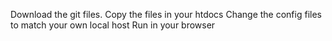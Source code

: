 Download the git files.
Copy the files in your htdocs
Change the config files to match your own local host
Run in your browser
